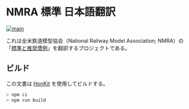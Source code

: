 # NMRA 標準 日本語翻訳

[![main](https://github.com/kakkun61/nmra-ja/actions/workflows/main.yaml/badge.svg)](https://github.com/kakkun61/nmra-ja/actions/workflows/main.yaml)

これは全米鉄道模型協会（National Railway Model Association; NMRA）の「[標準と推奨慣例](https://www.nmra.org/index-nmra-standards-and-recommended-practices)」を翻訳するプロジェクトである。

## ビルド

この文書は [HonKit](https://github.com/honkit/honkit) を使用してビルドする。

```sh
> npm ci
> npm run build
```
